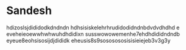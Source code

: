 # Sandesh
hdizoslsjdididodkdndndn
hdhsisiskelehrhrudidodidndnbdvdvdhdhd
e eveheieoewwhwhwuhdhdidixn
susswowowemenhe7ehdhdididndndb
eyeue8eohsisosijdjdididk
eheusis8s9sososososisisieiejeb3v3g3y
